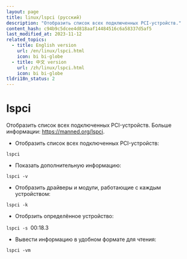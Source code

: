```yaml
---
layout: page
title: linux/lspci (русский)
description: "Отобразить список всех подключенных PCI-устройств."
content_hash: c94b9c5dcee4d818aaf14484516c6a58337d5af5
last_modified_at: 2023-11-12
related_topics:
  - title: English version
    url: /en/linux/lspci.html
    icon: bi bi-globe
  - title: 中文 version
    url: /zh/linux/lspci.html
    icon: bi bi-globe
tldri18n_status: 2
---
```

# lspci

Отобразить список всех подключенных PCI-устройств.
Больше информации: <https://manned.org/lspci>.

- Отобразить список всех подключенных PCI-устройств:

`lspci`

- Показать дополнительную информацию:

`lspci -v`

- Отобразить драйверы и модули, работающие с каждым устройством:

`lspci -k`

- Отобрзить определённое устройство:

`lspci -s `<span class="tldr-var badge badge-pill bg-dark-lm bg-white-dm text-white-lm text-dark-dm font-weight-bold">00:18.3</span>

- Вывести информацию в удобном формате для чтения:

`lspci -vm`
